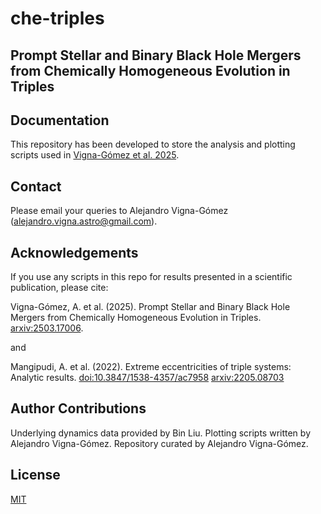 # che-triples
## Prompt Stellar and Binary Black Hole Mergers from Chemically Homogeneous Evolution in Triples

## Documentation
This repository has been developed to store the analysis and plotting scripts used in [Vigna-Gómez et al. 2025](https://arxiv.org/abs/2503.17006).

## Contact
Please email your queries to Alejandro Vigna-Gómez (alejandro.vigna.astro@gmail.com).

## Acknowledgements
If you use any scripts in this repo for results presented in a scientific publication, please cite:

Vigna-Gómez, A. et al. (2025). Prompt Stellar and Binary Black Hole Mergers from Chemically Homogeneous Evolution in Triples. [arxiv:2503.17006](https://arxiv.org/abs/2503.17006).

and

Mangipudi, A. et al. (2022). Extreme eccentricities of triple systems: Analytic results. [doi:10.3847/1538-4357/ac7958](https://iopscience.iop.org/article/10.3847/1538-4357/ac7958) [arxiv:2205.08703](https://arxiv.org/abs/2205.08703)

## Author Contributions
Underlying dynamics data provided by Bin Liu.
Plotting scripts written by Alejandro Vigna-Gómez. 
Repository curated by Alejandro Vigna-Gómez. 

## License
[MIT](https://choosealicense.com/licenses/mit/)
